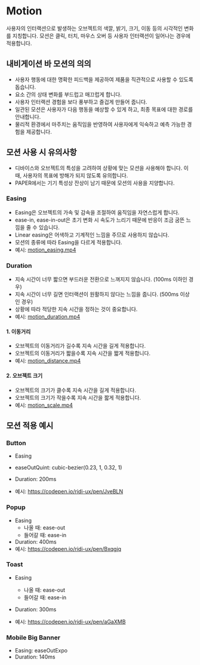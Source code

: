 # Motion

사용자의 인터랙션으로 발생하는 오브젝트의 색깔, 밝기, 크기, 이동 등의 시각적인 변화를 지칭합니다.  모션은 클릭, 터치, 마우스 오버 등 사용자 인터랙션이 일어나는 경우에 적용합니다.

## 내비게이션 바 모션의 의의

- 사용자 행동에 대한 명확한 피드백을 제공하여 제품을 직관적으로 사용할 수 있도록 돕습니다.
- 요소 간의 상태 변화를 부드럽고 매끄럽게 합니다.
- 사용자 인터랙션 경험을 보다 풍부하고 즐겁게 만들어 줍니다.
- 일관된 모션은 사용자가 다음 행동을 예상할 수 있게 하고, 최종 목표에 대한 경로를 안내합니다.
- 물리적 환경에서 마주치는 움직임을 반영하여 사용자에게 익숙하고 예측 가능한 경험을 제공합니다.

## 모션 사용 시 유의사항 

- 디바이스와 오브젝트의 특성을 고려하여 상황에 맞는 모션을 사용해야 합니다. 이때, 사용자의 목표에 방해가 되지 않도록 유의합니다.
- PAPER에서는 기기 특성상 잔상이 남기 때문에 모션의 사용을 지양합니다.

### Easing

- Easing은 오브젝트의 가속 및 감속을 조절하여 움직임을 자연스럽게 합니다.
- ease-in, ease-in-out은 초기 변화 시 속도가 느리기 때문에 반응이 조금 굼뜬 느낌을 줄 수 있습니다.
- Linear easing은 어색하고 기계적인 느낌을 주므로 사용하지 않습니다.
- 모션의 종류에 따라 Easing을 다르게 적용합니다.
- 예시: [motion_easing.mp4](https://ridicorp.atlassian.net/wiki/download/attachments/606077510/motion_easing.mp4?version=1&modificationDate=1526887762766&cacheVersion=1&api=v2)

### Duration

- 지속 시간이 너무 짧으면 부드러운 전환으로 느껴지지 않습니다. (100ms 이하인 경우)
- 지속 시간이 너무 길면 인터랙션이 원활하지 않다는 느낌을 줍니다. (500ms 이상인 경우)
- 상황에 따라 적당한 지속 시간을 정하는 것이 중요합니다.
- 예시: [motion_duration.mp4](https://ridicorp.atlassian.net/wiki/download/attachments/606077510/motion_duration.mp4?version=1&modificationDate=1526887496321&cacheVersion=1&api=v2)

#### 1. 이동거리

- 오브젝트의 이동거리가 길수록 지속 시간을 길게 적용합니다.
- 오브젝트의 이동거리가 짧을수록 지속 시간을 짧게 적용합니다.
- 예시: [motion_distance.mp4](https://ridicorp.atlassian.net/wiki/download/attachments/606077510/motion_distance.mp4?version=3&modificationDate=1527140007896&cacheVersion=1&api=v2)

#### 2. 오브젝트 크기

- 오브젝트의 크기가 클수록 지속 시간을 길게 적용합니다.
- 오브젝트의 크기가 작을수록 지속 시간을 짧게 적용합니다. 
- 예시: [motion_scale.mp4](https://ridicorp.atlassian.net/wiki/download/attachments/606077510/motion_scale.mp4?version=2&modificationDate=1526887741218&cacheVersion=1&api=v2)

## 모션 적용 예시

### Button

-  Easing
  - easeOutQuint: cubic-bezier(0.23, 1, 0.32, 1)

- Duration: 200ms
- 예시: <https://codepen.io/ridi-ux/pen/JveBLN>

### Popup

- Easing
  - 나올 때: ease-out
  - 들어갈 때: ease-in
- Duration: 400ms
- 예시: <https://codepen.io/ridi-ux/pen/Bxqgjq>

### Toast

- Easing
  - 나올 때: ease-out
  - 들어갈 때: ease-in

- Duration: 300ms
- 예시: <https://codepen.io/ridi-ux/pen/aGaXMB>

### Mobile Big Banner

- Easing: easeOutExpo
- Duration: 140ms